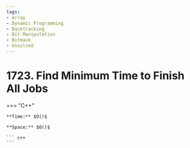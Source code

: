 ```yaml
---
tags:
- Array
- Dynamic Programming
- Backtracking
- Bit Manipulation
- Bitmask
- Unsolved
---
```



# 1723. Find Minimum Time to Finish All Jobs

=== "C++"

    **Time:** $O()$

    **Space:** $O()$

    ``` c++
    ```